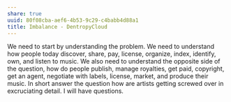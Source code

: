 ```yaml
---
share: true
uuid: 80f08cba-aef6-4b53-9c29-c4babb4d88a1
title: Imbalance - DentropyCloud
---
```

We need to start by understanding the problem. We need to understand how people today discover, share, pay, license, organize, index, identify, own, and listen to music. We also need to understand the opposite side of the question, how do people publish, manage royalties, get paid, copyright, get an agent, negotiate with labels, license, market, and produce their music. In short answer the question how are artists getting screwed over in excruciating detail. I will have questions.